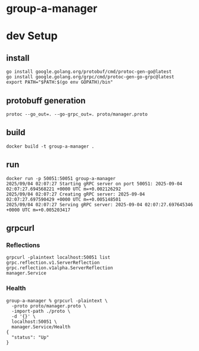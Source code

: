 # group-a-manager

# dev Setup 

## install
```
go install google.golang.org/protobuf/cmd/protoc-gen-go@latest
go install google.golang.org/grpc/cmd/protoc-gen-go-grpc@latest
export PATH="$PATH:$(go env GOPATH)/bin"

```

## protobuff generation
```
protoc --go_out=. --go-grpc_out=. proto/manager.proto
```

## build
```
docker build -t group-a-manager . 

```
## run
```
docker run -p 50051:50051 group-a-manager
2025/09/04 02:07:27 Starting gRPC server on port 50051: 2025-09-04 02:07:27.694568221 +0000 UTC m=+0.002126292
2025/09/04 02:07:27 Creating gRPC server: 2025-09-04 02:07:27.697590429 +0000 UTC m=+0.005148501
2025/09/04 02:07:27 Serving gRPC server: 2025-09-04 02:07:27.697645346 +0000 UTC m=+0.005203417

```

## grpcurl

### Reflections
```
grpcurl -plaintext localhost:50051 list                    
grpc.reflection.v1.ServerReflection
grpc.reflection.v1alpha.ServerReflection
manager.Service

```

### Health

```
group-a-manager % grpcurl -plaintext \
  -proto proto/manager.proto \
  -import-path ./proto \
  -d '{}' \
  localhost:50051 \
  manager.Service/Health
{
  "status": "Up"
}
```
